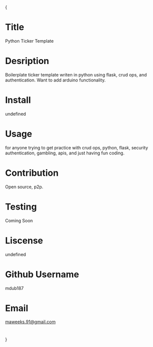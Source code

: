 {
  # Title
  Python Ticker Template
  # Desription
  Boilerplate ticker template writen in python using flask, crud ops, and authentication. Want to add arduino functionality. 
  # Install
  undefined
  # Usage
  for anyone trying to get practice with crud ops, python, flask, security authentication, gambling, apis, and just having fun coding. 
  # Contribution
  Open source, p2p.
  # Testing
  Coming Soon
  # Liscense
  undefined
  # Github Username
  mdub187
  # Email
  maweeks.91@gmail.com
  #
  }